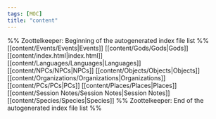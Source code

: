```yaml
---
tags: [MOC]
title: "content"
---
```


%% Zoottelkeeper: Beginning of the autogenerated index file list  %%
 [[content/Events/Events|Events]]
 [[content/Gods/Gods|Gods]]
 [[content/index.html|index.html]]
 [[content/Languages/Languages|Languages]]
 [[content/NPCs/NPCs|NPCs]]
 [[content/Objects/Objects|Objects]]
 [[content/Organizations/Organizations|Organizations]]
 [[content/PCs/PCs|PCs]]
 [[content/Places/Places|Places]]
 [[content/Session Notes/Session Notes|Session Notes]]
 [[content/Species/Species|Species]]
%% Zoottelkeeper: End of the autogenerated index file list  %%

